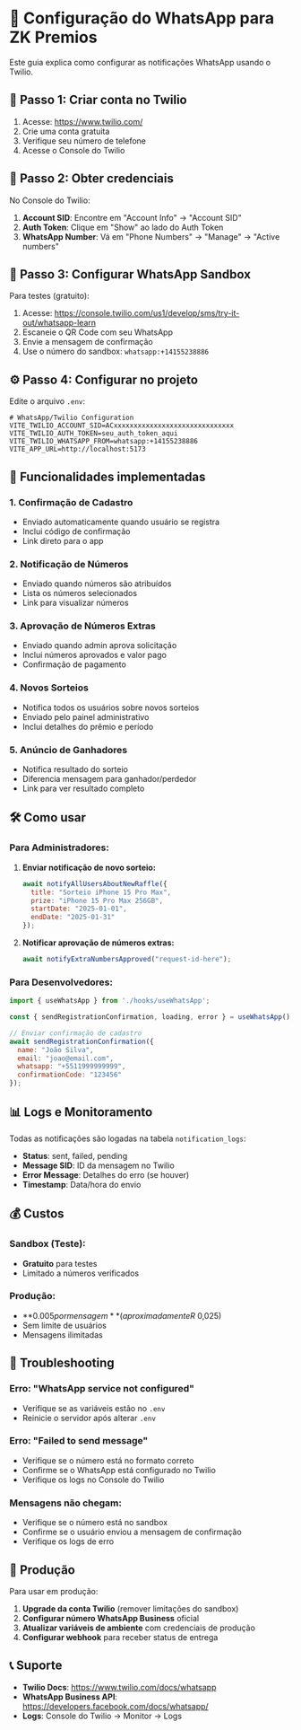 # 📱 Configuração do WhatsApp para ZK Premios

Este guia explica como configurar as notificações WhatsApp usando o Twilio.

## 🚀 Passo 1: Criar conta no Twilio

1. Acesse: https://www.twilio.com/
2. Crie uma conta gratuita
3. Verifique seu número de telefone
4. Acesse o Console do Twilio

## 🔑 Passo 2: Obter credenciais

No Console do Twilio:

1. **Account SID**: Encontre em "Account Info" → "Account SID"
2. **Auth Token**: Clique em "Show" ao lado do Auth Token
3. **WhatsApp Number**: Vá em "Phone Numbers" → "Manage" → "Active numbers"

## 📱 Passo 3: Configurar WhatsApp Sandbox

Para testes (gratuito):

1. Acesse: https://console.twilio.com/us1/develop/sms/try-it-out/whatsapp-learn
2. Escaneie o QR Code com seu WhatsApp
3. Envie a mensagem de confirmação
4. Use o número do sandbox: `whatsapp:+14155238886`

## ⚙️ Passo 4: Configurar no projeto

Edite o arquivo `.env`:

```env
# WhatsApp/Twilio Configuration
VITE_TWILIO_ACCOUNT_SID=ACxxxxxxxxxxxxxxxxxxxxxxxxxxxxxx
VITE_TWILIO_AUTH_TOKEN=seu_auth_token_aqui
VITE_TWILIO_WHATSAPP_FROM=whatsapp:+14155238886
VITE_APP_URL=http://localhost:5173
```

## 🎯 Funcionalidades implementadas

### 1. **Confirmação de Cadastro**
- Enviado automaticamente quando usuário se registra
- Inclui código de confirmação
- Link direto para o app

### 2. **Notificação de Números**
- Enviado quando números são atribuídos
- Lista os números selecionados
- Link para visualizar números

### 3. **Aprovação de Números Extras**
- Enviado quando admin aprova solicitação
- Inclui números aprovados e valor pago
- Confirmação de pagamento

### 4. **Novos Sorteios**
- Notifica todos os usuários sobre novos sorteios
- Enviado pelo painel administrativo
- Inclui detalhes do prêmio e período

### 5. **Anúncio de Ganhadores**
- Notifica resultado do sorteio
- Diferencia mensagem para ganhador/perdedor
- Link para ver resultado completo

## 🛠️ Como usar

### Para Administradores:

1. **Enviar notificação de novo sorteio:**
   ```javascript
   await notifyAllUsersAboutNewRaffle({
     title: "Sorteio iPhone 15 Pro Max",
     prize: "iPhone 15 Pro Max 256GB",
     startDate: "2025-01-01",
     endDate: "2025-01-31"
   });
   ```

2. **Notificar aprovação de números extras:**
   ```javascript
   await notifyExtraNumbersApproved("request-id-here");
   ```

### Para Desenvolvedores:

```javascript
import { useWhatsApp } from './hooks/useWhatsApp';

const { sendRegistrationConfirmation, loading, error } = useWhatsApp();

// Enviar confirmação de cadastro
await sendRegistrationConfirmation({
  name: "João Silva",
  email: "joao@email.com",
  whatsapp: "+5511999999999",
  confirmationCode: "123456"
});
```

## 📊 Logs e Monitoramento

Todas as notificações são logadas na tabela `notification_logs`:

- **Status**: sent, failed, pending
- **Message SID**: ID da mensagem no Twilio
- **Error Message**: Detalhes do erro (se houver)
- **Timestamp**: Data/hora do envio

## 💰 Custos

### Sandbox (Teste):
- **Gratuito** para testes
- Limitado a números verificados

### Produção:
- **$0.005 por mensagem** (aproximadamente R$ 0,025)
- Sem limite de usuários
- Mensagens ilimitadas

## 🔧 Troubleshooting

### Erro: "WhatsApp service not configured"
- Verifique se as variáveis estão no `.env`
- Reinicie o servidor após alterar `.env`

### Erro: "Failed to send message"
- Verifique se o número está no formato correto
- Confirme se o WhatsApp está configurado no Twilio
- Verifique os logs no Console do Twilio

### Mensagens não chegam:
- Verifique se o número está no sandbox
- Confirme se o usuário enviou a mensagem de confirmação
- Verifique os logs de erro

## 🚀 Produção

Para usar em produção:

1. **Upgrade da conta Twilio** (remover limitações do sandbox)
2. **Configurar número WhatsApp Business** oficial
3. **Atualizar variáveis de ambiente** com credenciais de produção
4. **Configurar webhook** para receber status de entrega

## 📞 Suporte

- **Twilio Docs**: https://www.twilio.com/docs/whatsapp
- **WhatsApp Business API**: https://developers.facebook.com/docs/whatsapp/
- **Logs**: Console do Twilio → Monitor → Logs
